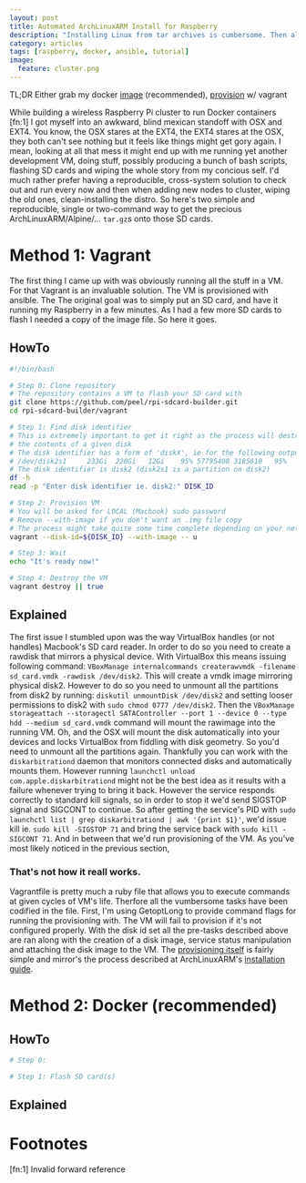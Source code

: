 ```yaml
---
layout: post
title: Automated ArchLinuxARM Install for Raspberry
description: "Installing Linux from tar archives is cumbersome. Then also OSX does not support EXT filesystems. Two quick, simple and automated ways to fix the issue."
category: articles
tags: [raspberry, docker, ansible, tutorial]
image:
  feature: cluster.png
---
```


TL;DR Either grab my docker [image](//hub.docker.com/peelsky/rpi-sdcard-builder) (recommended), [provision](//github.com/peel/rpi-sdcard-builder) w/ vagrant

While building a wireless Raspberry Pi cluster to run Docker containers [fn:1] I got myself into an awkward, blind mexican standoff with OSX and EXT4.
You know, the OSX stares at the EXT4, the EXT4 stares at the OSX, they both can't see nothing but it feels like things might get gory again.
I mean, looking at all that mess it might end up with me running yet another development VM, doing stuff, possibly producing a bunch of bash scripts, flashing SD cards and wiping the whole story from my concious self. I'd much rather prefer having a reproducible, cross-system solution to check out and run every now and then when adding new nodes to cluster, wiping the old ones, clean-installing the distro.
So here's two simple and reproducible, single or two-command way to get the precious ArchLinuxARM/Alpine/... `tar.gz`s onto those SD cards.

# Method 1: Vagrant

The first thing I came up with was obviously running all the stuff in a VM. 
For that Vagrant is an invaluable solution. The VM is provisioned with ansible. The
The original goal was to simply put an SD card, and have it running my Raspberry in a few minutes.
As I had a few more SD cards to flash I needed a copy of the image file. So here it goes.

## HowTo

```bash
#!/bin/bash

# Step 0: Clone repository
# The repository contains a VM to flash your SD card with
git clone https://github.com/peel/rpi-sdcard-builder.git
cd rpi-sdcard-builder/vagrant

# Step 1: Find disk identifier
# This is extremely important to get it right as the process will destroy
# the contents of a given disk
# The disk identifier has a form of 'diskX', ie for the following output:
# /dev/disk2s1     233Gi  220Gi   12Gi    95% 57795408 3185810   95%   /
# The disk identifier is disk2 (disk2s1 is a partition on disk2)
df -h
read -p "Enter disk identifier ie. disk2:" DISK_ID

# Step 2: Provision VM
# You will be asked for LOCAL (Macbook) sudo password
# Remove --with-image if you don't want an .img file copy
# The process might take quite some time complete depending on your network connection
vagrant --disk-id=${DISK_ID} --with-image -- u

# Step 3: Wait
echo "It's ready now!"

# Step 4: Destroy the VM
vagrant destroy || true
```

## Explained

The first issue I stumbled upon was the way VirtualBox handles (or not handles) Macbook's SD card reader.
In order to do so you need to create a rawdisk that mirrors a physical device. With VirtualBox this means issuing following command: `VBoxManage internalcommands createrawvmdk -filename sd_card.vmdk -rawdisk /dev/disk2`. This will create a vmdk image mirroring physical disk2. However to do so you need to unmount all the partitions from disk2 by running: `diskutil unmountDisk /dev/disk2` and setting looser permissions to disk2 with `sudo chmod 0777 /dev/disk2`. Then the `VBoxManage storageattach --storagectl SATAController --port 1 --device 0 --type hdd --medium sd_card.vmdk` command will mount the rawimage into the running VM. Oh, and the OSX will mount the disk automatically into your devices and locks VirtualBox from fiddling with disk geometry. So you'd need to unmount all the partitions again. Thankfully you can work with the `diskarbitrationd` daemon that monitors connected disks and automatically mounts them. However running `launchctl unload com.apple.diskarbitrationd` might not be the best idea as it results with a failure whenever trying to bring it back. However the service responds correctly to standard kill signals, so in order to stop it we'd send SIGSTOP signal and SIGCONT to continue. So after getting the service's PID with `sudo launchctl list | grep diskarbitrationd | awk '{print $1}'`, we'd issue kill ie. `sudo kill -SIGSTOP 71` and bring the service back with `sudo kill -SIGCONT 71`. And in between that we'd run provisioning of the VM. As you've most likely noticed in the previous section, 

### That's not how it reall works. 

Vagrantfile is pretty much a ruby file that allows you to execute commands at given cycles of VM's life. Therfore all the vumbersome tasks have been codified in the file. First, I'm using GetoptLong to provide command flags for running the provisioning with. The VM will fail to provision if it's not configured properly. With the disk id set all the pre-tasks described above are ran along with the creation of a disk image, service status manipulation and attaching the disk image to the VM. The [provisioning itself]() is fairly simple and mirror's the process described at ArchLinuxARM's [installation guide]().


# Method 2: Docker (recommended)

## HowTo
```bash
# Step 0: 

# Step 1: Flash SD card(s)

```

## Explained

# Footnotes

[fn:1] Invalid forward reference
